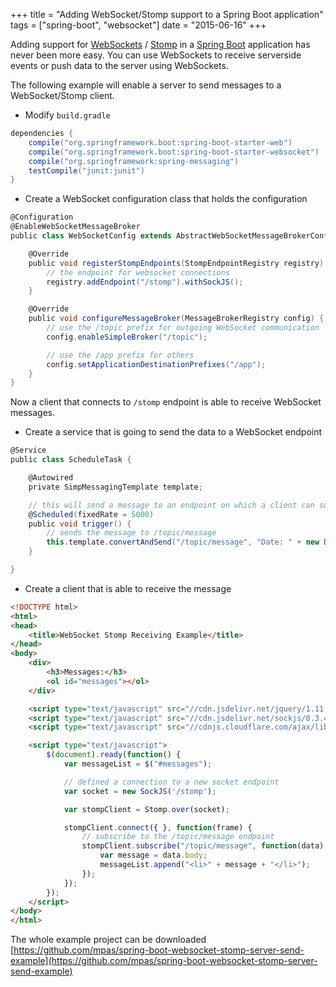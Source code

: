 +++
title = "Adding WebSocket/Stomp support to a Spring Boot application"
tags = ["spring-boot", "websocket"]
date = "2015-06-16"
+++

Adding support for [WebSockets](https://en.wikipedia.org/wiki/WebSocket) / [Stomp](https://en.wikipedia.org/wiki/Streaming_Text_Oriented_Messaging_Protocol) in a [Spring Boot](http://projects.spring.io/spring-boot/) application has never been more easy. You can use WebSockets to receive serverside events or push data to the server using WebSockets.

The following example will enable a server to send messages to a WebSocket/Stomp client.

<!--more-->

* Modify `build.gradle`

```groovy
dependencies {
    compile("org.springframework.boot:spring-boot-starter-web")
    compile("org.springframework.boot:spring-boot-starter-websocket")
    compile("org.springframework:spring-messaging")
    testCompile("junit:junit")
}
```

* Create a WebSocket configuration class that holds the configuration

```groovy
@Configuration
@EnableWebSocketMessageBroker
public class WebSocketConfig extends AbstractWebSocketMessageBrokerConfigurer {

    @Override
    public void registerStompEndpoints(StompEndpointRegistry registry) {
        // the endpoint for websocket connections
        registry.addEndpoint("/stomp").withSockJS();
    }

    @Override
    public void configureMessageBroker(MessageBrokerRegistry config) {
        // use the /topic prefix for outgoing WebSocket communication
        config.enableSimpleBroker("/topic");

        // use the /app prefix for others
        config.setApplicationDestinationPrefixes("/app");
    }
}
```

Now a client that connects to `/stomp` endpoint is able to receive WebSocket messages.

* Create a service that is going to send the data to a WebSocket endpoint

```groovy
@Service
public class ScheduleTask {

    @Autowired
    private SimpMessagingTemplate template;

    // this will send a message to an endpoint on which a client can subscribe
    @Scheduled(fixedRate = 5000)
    public void trigger() {
        // sends the message to /topic/message
        this.template.convertAndSend("/topic/message", "Date: " + new Date());
    }

}
```

* Create a client that is able to receive the message

```html
<!DOCTYPE html>
<html>
<head>
    <title>WebSocket Stomp Receiving Example</title>
</head>
<body>
    <div>
        <h3>Messages:</h3>
        <ol id="messages"></ol>
    </div>

    <script type="text/javascript" src="//cdn.jsdelivr.net/jquery/1.11.2/jquery.min.js"></script>
    <script type="text/javascript" src="//cdn.jsdelivr.net/sockjs/0.3.4/sockjs.min.js"></script>
    <script type="text/javascript" src="//cdnjs.cloudflare.com/ajax/libs/stomp.js/2.3.3/stomp.min.js"></script>

    <script type="text/javascript">
        $(document).ready(function() {
            var messageList = $("#messages");

            // defined a connection to a new socket endpoint
            var socket = new SockJS('/stomp');

            var stompClient = Stomp.over(socket);

            stompClient.connect({ }, function(frame) {
                // subscribe to the /topic/message endpoint
                stompClient.subscribe("/topic/message", function(data) {
                    var message = data.body;
                    messageList.append("<li>" + message + "</li>");
                });
            });
        });
    </script>
</body>
</html>
```

The whole example project  can be downloaded [https://github.com/mpas/spring-boot-websocket-stomp-server-send-example](https://github.com/mpas/spring-boot-websocket-stomp-server-send-example)
